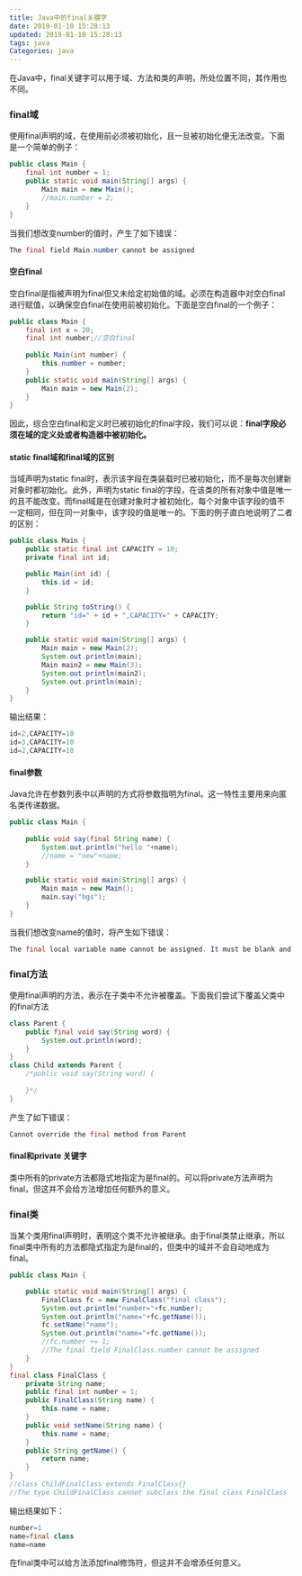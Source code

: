 ```yaml
---
title: Java中的final关键字
date: 2019-01-10 15:28:13
updated: 2019-01-10 15:28:13
tags: java
Categories: java
---
```


​	在Java中，final关键字可以用于域、方法和类的声明，所处位置不同，其作用也不同。

<!--more-->

### final域

使用final声明的域，在使用前必须被初始化，且一旦被初始化便无法改变。下面是一个简单的例子：

```java
public class Main {
	final int number = 1;
	public static void main(String[] args) {
		Main main = new Main();
		//main.number = 2; 
	}
}
```

当我们想改变number的值时，产生了如下错误：

```java
The final field Main.number cannot be assigned
```

#### 空白final

空白final是指被声明为final但又未给定初始值的域。必须在构造器中对空白final进行赋值，以确保空白final在使用前被初始化。下面是空白final的一个例子：

```java
public class Main {
	final int x = 20;
	final int number;//空白final
	
	public Main(int number) {
		this.number = number;
	}
	public static void main(String[] args) {
		Main main = new Main(2);
	}
}
```

因此，综合空白final和定义时已被初始化的final字段，我们可以说：**final字段必须在域的定义处或者构造器中被初始化。**

#### static final域和final域的区别

当域声明为static final时，表示该字段在类装载时已被初始化，而不是每次创建新对象时都初始化。此外，声明为static final的字段，在该类的所有对象中值是唯一的且不能改变。而final域是在创建对象时才被初始化，每个对象中该字段的值不一定相同，但在同一对象中，该字段的值是唯一的。下面的例子直白地说明了二者的区别：

```java
public class Main {
	public static final int CAPACITY = 10;
	private final int id;

	public Main(int id) {
		this.id = id;
	}

	public String toString() {
		return "id=" + id + ",CAPACITY=" + CAPACITY;
	}

	public static void main(String[] args) {
		Main main = new Main(2);
		System.out.println(main);
		Main main2 = new Main(3);
		System.out.println(main2);
		System.out.println(main);
	}
}
```

输出结果：

```java
id=2,CAPACITY=10
id=3,CAPACITY=10
id=2,CAPACITY=10
```

#### final参数

Java允许在参数列表中以声明的方式将参数指明为final。这一特性主要用来向匿名类传递数据。

```java
public class Main {
	
	public void say(final String name) {
		System.out.println("hello "+name);
		//name = "new"+name;
	}

	public static void main(String[] args) {
		Main main = new Main();
		main.say("hgs");
	}
}
```

当我们想改变name的值时，将产生如下错误：

```java
The final local variable name cannot be assigned. It must be blank and not using a compound assignment
```

### final方法

使用final声明的方法，表示在子类中不允许被覆盖。下面我们尝试下覆盖父类中的final方法

```java
class Parent {
	public final void say(String word) {
		System.out.println(word);
	}
}
class Child extends Parent {
	/*public void say(String word) {
		
	}*/
}
```

产生了如下错误：

```java
Cannot override the final method from Parent
```

#### final和private 关键字

类中所有的private方法都隐式地指定为是final的。可以将private方法声明为final，但这并不会给方法增加任何额外的意义。

### final类

当某个类用final声明时，表明这个类不允许被继承。由于final类禁止继承，所以final类中所有的方法都隐式指定为是final的，但类中的域并不会自动地成为final。

```java
public class Main {

	public static void main(String[] args) {
		FinalClass fc = new FinalClass("final class");
		System.out.println("number="+fc.number);
		System.out.println("name="+fc.getName());
		fc.setName("name");
		System.out.println("name="+fc.getName());
		//fc.number += 1;
        //The final field FinalClass.number cannot be assigned
	}
}
final class FinalClass {
	private String name;
	public final int number = 1; 
	public FinalClass(String name) {
		this.name = name;
	}
	public void setName(String name) {
		this.name = name;
	}
	public String getName() {
		return name;
	}
}
//class ChildFinalClass extends FinalClass{}
//The type ChildFinalClass cannot subclass the final class FinalClass
```

输出结果如下：

```java
number=1
name=final class
name=name
```

在final类中可以给方法添加final修饰符，但这并不会增添任何意义。

